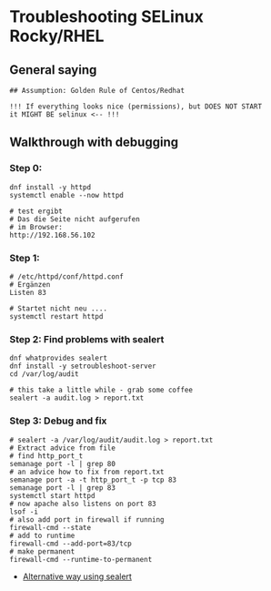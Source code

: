 # Troubleshooting SELinux Rocky/RHEL 

## General saying 

```
## Assumption: Golden Rule of Centos/Redhat 

!!! If everything looks nice (permissions), but DOES NOT START 
it MIGHT BE selinux <-- !!! 
```
## Walkthrough with debugging 

### Step 0:

```
dnf install -y httpd
systemctl enable --now httpd

# test ergibt
# Das die Seite nicht aufgerufen
# im Browser:
http://192.168.56.102

```


### Step 1:

```
# /etc/httpd/conf/httpd.conf
# Ergänzen 
Listen 83 

# Startet nicht neu ....
systemctl restart httpd

```


### Step 2: Find problems with sealert 

```
dnf whatprovides sealert 
dnf install -y setroubleshoot-server 
cd /var/log/audit

# this take a little while - grab some coffee 
sealert -a audit.log > report.txt
```

### Step 3: Debug and fix 

```
# sealert -a /var/log/audit/audit.log > report.txt
# Extract advice from file 
# find http_port_t
semanage port -l | grep 80
# an advice how to fix from report.txt
semanage port -a -t http_port_t -p tcp 83
semanage port -l | grep 83
systemctl start httpd
# now apache also listens on port 83
lsof -i
# also add port in firewall if running
firewall-cmd --state
# add to runtime 
firewall-cmd --add-port=83/tcp
# make permanent 
firewall-cmd --runtime-to-permanent 
```

  * [Alternative way using sealert](selinux-sealert.md) 

